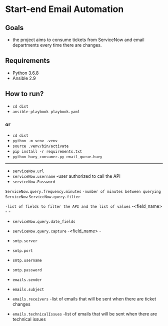 # Start-end Email Automation

## Goals

- the project aims to consume tickets from ServiceNow and email departments every time there are changes.

## Requirements

- Python 3.6.8
- Ansible 2.9

## How to run?

- `cd dist`
- `ansible-playbook playbook.yaml`

### or

- `cd dist`
- `python -m venv .venv`
- `source .venv/bin/activate`
- `pip install -r requirements.txt`
- `python huey_consumer.py email_queue.huey`

---------------------------------------------------------------------------------------------------------------------

- `serviceNow.url`
- `serviceNow.username`
-user authorized to call the API
- `serviceNow.Password`

`ServiceNow.query.frequency.minutes`
`-number of minutes between querying ServiceNow`
`ServiceNow.query.filter`

`-list of fields to filter the API and the list of values`
 -<field_name>
  -<value1>
  -<value2>

- `serviceNow.query.date_fields`
- `serviceNow.query.capture`
 -<field_name>
  -<text to find the value to put on who is impacted>

- `smtp.server`
- `smtp.port`
- `smtp.username`
- `smtp.password`
- `emails.sender`
- `emails.subject`

- `emails.receivers`
-list of emails that will be sent when there are ticket changes

- `emails.technicalIssues`
-list of emails that will be sent when there are technical issues
